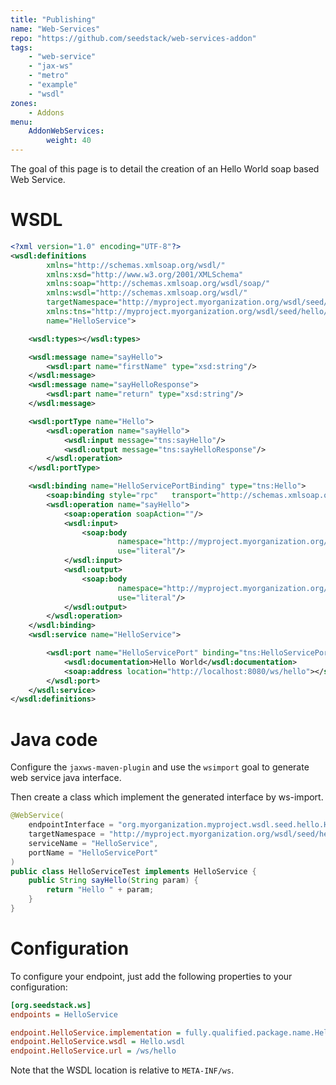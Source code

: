 ```yaml
---
title: "Publishing"
name: "Web-Services"
repo: "https://github.com/seedstack/web-services-addon"
tags:
    - "web-service"
    - "jax-ws"
    - "metro"
    - "example"
    - "wsdl"
zones:
    - Addons
menu:
    AddonWebServices:
        weight: 40
---
```


The goal of this page is to detail the creation of an Hello World soap based Web Service.

# WSDL

```xml
<?xml version="1.0" encoding="UTF-8"?>
<wsdl:definitions
        xmlns="http://schemas.xmlsoap.org/wsdl/"
        xmlns:xsd="http://www.w3.org/2001/XMLSchema"
        xmlns:soap="http://schemas.xmlsoap.org/wsdl/soap/"
        xmlns:wsdl="http://schemas.xmlsoap.org/wsdl/"
        targetNamespace="http://myproject.myorganization.org/wsdl/seed/hello/"
        xmlns:tns="http://myproject.myorganization.org/wsdl/seed/hello/"
        name="HelloService">

    <wsdl:types></wsdl:types>

    <wsdl:message name="sayHello">
        <wsdl:part name="firstName" type="xsd:string"/>
    </wsdl:message>
    <wsdl:message name="sayHelloResponse">
        <wsdl:part name="return" type="xsd:string"/>
    </wsdl:message>

    <wsdl:portType name="Hello">
        <wsdl:operation name="sayHello">
            <wsdl:input message="tns:sayHello"/>
            <wsdl:output message="tns:sayHelloResponse"/>
        </wsdl:operation>
    </wsdl:portType>

    <wsdl:binding name="HelloServicePortBinding" type="tns:Hello">
        <soap:binding style="rpc"   transport="http://schemas.xmlsoap.org/soap/http"/>
        <wsdl:operation name="sayHello">
            <soap:operation soapAction=""/>
            <wsdl:input>
                <soap:body
                        namespace="http://myproject.myorganization.org/wsdl/seed/hello/"
                        use="literal"/>
            </wsdl:input>
            <wsdl:output>
                <soap:body
                        namespace="http://myproject.myorganization.org/wsdl/seed/hello/"
                        use="literal"/>
            </wsdl:output>
        </wsdl:operation>
    </wsdl:binding>
    <wsdl:service name="HelloService">

        <wsdl:port name="HelloServicePort" binding="tns:HelloServicePortBinding">
            <wsdl:documentation>Hello World</wsdl:documentation>
            <soap:address location="http://localhost:8080/ws/hello"></soap:address>
        </wsdl:port>
    </wsdl:service>
</wsdl:definitions>
```

# Java code

Configure the `jaxws-maven-plugin` and use the `wsimport` goal to generate web service java interface.

Then create a class which implement the generated interface by ws-import.

```java
@WebService(
    endpointInterface = "org.myorganization.myproject.wsdl.seed.hello.HelloService",
    targetNamespace = "http://myproject.myorganization.org/wsdl/seed/hello/",
    serviceName = "HelloService",
    portName = "HelloServicePort"
)
public class HelloServiceTest implements HelloService {
    public String sayHello(String param) {
        return "Hello " + param;
    }
}
```

# Configuration

To configure your endpoint, just add the following properties to your configuration:

```ini
[org.seedstack.ws]
endpoints = HelloService

endpoint.HelloService.implementation = fully.qualified.package.name.HelloServiceTest
endpoint.HelloService.wsdl = Hello.wsdl
endpoint.HelloService.url = /ws/hello
```

Note that the WSDL location is relative to `META-INF/ws`.